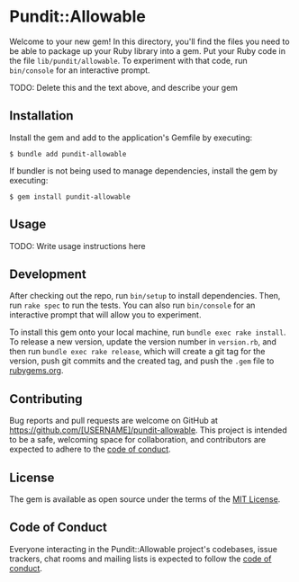 # Pundit::Allowable

Welcome to your new gem! In this directory, you'll find the files you need to be able to package up your Ruby library into a gem. Put your Ruby code in the file `lib/pundit/allowable`. To experiment with that code, run `bin/console` for an interactive prompt.

TODO: Delete this and the text above, and describe your gem

## Installation

Install the gem and add to the application's Gemfile by executing:

    $ bundle add pundit-allowable

If bundler is not being used to manage dependencies, install the gem by executing:

    $ gem install pundit-allowable

## Usage

TODO: Write usage instructions here

## Development

After checking out the repo, run `bin/setup` to install dependencies. Then, run `rake spec` to run the tests. You can also run `bin/console` for an interactive prompt that will allow you to experiment.

To install this gem onto your local machine, run `bundle exec rake install`. To release a new version, update the version number in `version.rb`, and then run `bundle exec rake release`, which will create a git tag for the version, push git commits and the created tag, and push the `.gem` file to [rubygems.org](https://rubygems.org).

## Contributing

Bug reports and pull requests are welcome on GitHub at https://github.com/[USERNAME]/pundit-allowable. This project is intended to be a safe, welcoming space for collaboration, and contributors are expected to adhere to the [code of conduct](https://github.com/[USERNAME]/pundit-allowable/blob/master/CODE_OF_CONDUCT.md).

## License

The gem is available as open source under the terms of the [MIT License](https://opensource.org/licenses/MIT).

## Code of Conduct

Everyone interacting in the Pundit::Allowable project's codebases, issue trackers, chat rooms and mailing lists is expected to follow the [code of conduct](https://github.com/[USERNAME]/pundit-allowable/blob/master/CODE_OF_CONDUCT.md).
